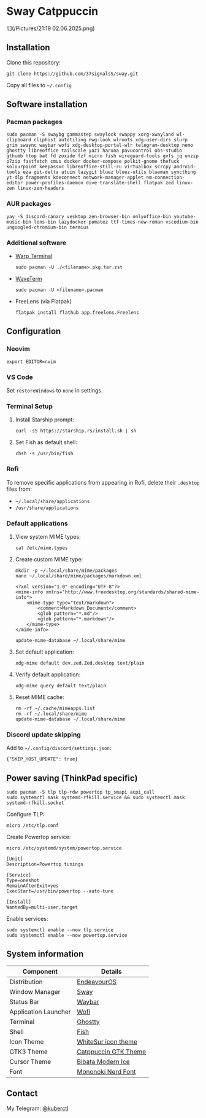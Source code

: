 # Sway Catppuccin 

![](/Pictures/21:19 02.06.2025.png)

## Installation

Clone this repository:
```
git clone https://github.com/37signalsS/sway.git
```
Copy all files to `~/.config`

## Software installation

### Pacman packages
```
sudo pacman -S swaybg gammastep swaylock swappy xorg-xwayland wl-clipboard cliphist autotiling nwg-look wlroots xdg-user-dirs slurp grim swaync waybar wofi xdg-desktop-portal-wlr telegram-desktop nemo ghostty libreoffice tailscale yazi haruna pavucontrol obs-studio gthumb htop bat fd zoxide fzf micro fish wireguard-tools gvfs jq unzip p7zip fastfetch cmus docker docker-compose polkit-gnome thefuck kolourpaint keepassxc libreoffice-still-ru virtualbox scrcpy android-tools eza git-delta atuin lazygit bluez bluez-utils blueman syncthing yt-dlp fragments kdeconnect network-manager-applet nm-connection-editor power-profiles-daemon dive translate-shell flatpak zed linux-zen linux-zen-headers
```

### AUR packages 
```
yay -S discord-canary vesktop zen-browser-bin onlyoffice-bin youtube-music-bin lens-bin lazydocker pomatez ttf-times-new-roman vscodium-bin ungoogled-chromium-bin termius
```

### Additional software
- [Warp Terminal](https://app.warp.dev/get_warp)
  ```
  sudo pacman -U ./<filename>.pkg.tar.zst
  ```
  
- [WaveTerm](https://www.waveterm.dev/download)
  ```
  sudo pacman -U <filename>.pacman
  ```
  
- FreeLens (via Flatpak)
  ```
  flatpak install flathub app.freelens.Freelens
  ```

## Configuration

### Neovim
```
export EDITOR=nvim
```

### VS Code
Set `restoreWindows` to `none` in settings.

### Terminal Setup
1. Install Starship prompt:
   ```
   curl -sS https://starship.rs/install.sh | sh
   ```
2. Set Fish as default shell:
   ```
   chsh -s /usr/bin/fish
   ```

### Rofi 
To remove specific applications from appearing in Rofi, delete their `.desktop` files from:
- `~/.local/share/applications`
- `/usr/share/applications`

### Default applications
1. View system MIME types:

   ```
   cat /etc/mime.types
   ```
2. Create custom MIME type:

   ```
   mkdir -p ~/.local/share/mime/packages
   nano ~/.local/share/mime/packages/markdown.xml
   ```
   ```
   <?xml version="1.0" encoding="UTF-8"?>
   <mime-info xmlns="http://www.freedesktop.org/standards/shared-mime-info">
       <mime-type type="text/markdown">
           <comment>Markdown Document</comment>
           <glob pattern="*.md"/>
           <glob pattern="*.markdown"/>
       </mime-type>
   </mime-info>
   ```
   ```
   update-mime-database ~/.local/share/mime
   ```
3. Set default application:
   ```
   xdg-mime default dev.zed.Zed.desktop text/plain
   ```
4. Verify default application:
   ```
   xdg-mime query default text/plain
   ```
5. Reset MIME cache:
   ```
   rm -rf ~/.cache/mimeapps.list
   rm -rf ~/.local/share/mime
   update-mime-database ~/.local/share/mime
   ```

### Discord update skipping
Add to `~/.config/discord/settings.json`:
```
{"SKIP_HOST_UPDATE": true}
```

## Power saving (ThinkPad specific)
```
sudo pacman -S tlp tlp-rdw powertop tp_smapi acpi_call
sudo systemctl mask systemd-rfkill.service && sudo systemctl mask systemd-rfkill.socket
```

Configure TLP:
```
micro /etc/tlp.conf
```

Create Powertop service:
```
micro /etc/systemd/system/powertop.service
```
```
[Unit]
Description=Powertop tunings

[Service]
Type=oneshot
RemainAfterExit=yes
ExecStart=/usr/bin/powertop --auto-tune

[Install]
WantedBy=multi-user.target
```

Enable services:
```
sudo systemctl enable --now tlp.service
sudo systemctl enable --now powertop.service
```

## System information

| Component       | Details                                                                 |
|-----------------|-------------------------------------------------------------------------|
| Distribution    | [EndeavourOS](https://endeavouros.com/)                                 |
| Window Manager  | [Sway](https://github.com/swaywm/sway)                                  |
| Status Bar      | [Waybar](https://github.com/Alexays/Waybar)                             |
| Application Launcher | [Wofi](https://man.archlinux.org/man/wofi.1)                        |
| Terminal        | [Ghostty](https://ghostty.org/)                                         |
| Shell           | [Fish](https://fishshell.com/)                                          |
| Icon Theme      | [WhiteSur icon theme](https://www.gnome-look.org/p/1405756)             |
| GTK3 Theme      | [Catppuccin GTK Theme](https://www.gnome-look.org/p/1715554)            |
| Cursor Theme    | [Bibata Modern Ice](https://www.gnome-look.org/p/1197198)               |
| Font            | [Mononoki Nerd Font](https://www.nerdfonts.com/font-downloads)          |

## Contact

My Telegram: [@kuberctl](https://t.me/kuberctl)
